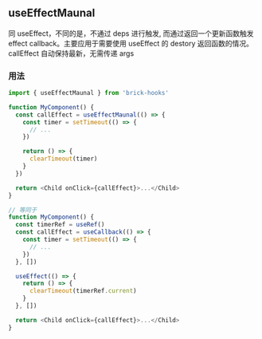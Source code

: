 ## useEffectMaunal

同 useEffect，不同的是，不通过 deps 进行触发, 而通过返回一个更新函数触发 effect callback。主要应用于需要使用 useEffect 的 destory 返回函数的情况。 callEffect 自动保持最新，无需传递 args

### 用法

```javascript
import { useEffectMaunal } from 'brick-hooks'

function MyComponent() {
  const callEffect = useEffectMaunal(() => {
    const timer = setTimeout(() => {
      // ...
    })

    return () => {
      clearTimeout(timer)
    }
  })

  return <Child onClick={callEffect}>...</Child>
}

// 等同于
function MyComponent() {
  const timerRef = useRef()
  const callEffect = useCallback(() => {
    const timer = setTimeout(() => {
      // ...
    })
  }, [])

  useEffect(() => {
    return () => {
      clearTimeout(timerRef.current)
    }
  }, [])

  return <Child onClick={callEffect}>...</Child>
}
```
